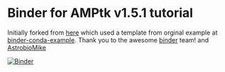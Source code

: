 # Binder for AMPtk v1.5.1 tutorial

Initially forked from [here](https://github.com/AstrobioMike/bvcn-binder-checkm) which used a template from orginal example at [binder-conda-example](https://github.com/binder-examples/conda). Thank you to the awesome [binder](https://mybinder.org/) team! and [AstrobioMike](https://github.com/AstrobioMike/)

[![Binder](https://mybinder.org/badge_logo.svg)](https://mybinder.org/v2/gh/NatPombubpa/Binder_AMPtk/main?urlpath=lab)
